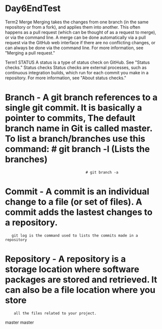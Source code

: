 # Day6EndTest
Term2
Merge
Merging takes the changes from one branch (in the same repository or from a fork), and applies them into another. This often happens as a pull request (which can be thought of as a request to merge), or via the command line. A merge can be done automatically via a pull request via the GitHub web interface if there are no conflicting changes, or can always be done via the command line. For more information, see "Merging a pull request."

Term1
STATUS 
A status is a type of status check on GitHub. See "Status checks."
Status checks
Status checks are external processes, such as continuous integration builds, which run for each commit you make in a repository. For more information, see "About status checks."
# Branch - A git branch references to a single git commit. It is basically a pointer to commits, The default branch name in Git is called master. To list a branch/branches use this command: # git branch -l (Lists the branches)
										 # git branch -a
# Commit - A commit is an individual change to a file (or set of files). A commit adds the lastest changes to a repository.
	   git log is the command used to lists the commits made in a repository 

# Repository - A repository is a storage location where software packages are stored and retrieved. It can also be a file location where you store
		all the files related to your project.
master
master
